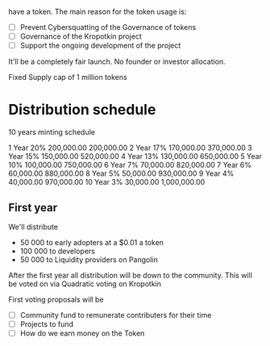 have a token. The main reason for the token usage is:
- [ ] Prevent Cybersquatting of the Governance of tokens
- [ ] Governance of the Kropotkin project
- [ ] Support the ongoing development of the project

It'll be a completely fair launch. No founder or investor allocation.

Fixed Supply cap of 1 million tokens

# Distribution schedule
10 years minting schedule

1	Year	20%	 200,000.00 	 200,000.00 
2	Year	17%	 170,000.00 	 370,000.00 
3	Year	15%	 150,000.00 	 520,000.00 
4	Year	13%	 130,000.00 	 650,000.00 
5	Year	10%	 100,000.00 	 750,000.00 
6	Year	7%	 70,000.00 	 820,000.00 
7	Year	6%	 60,000.00 	 880,000.00 
8	Year	5%	 50,000.00 	 930,000.00 
9	Year	4%	 40,000.00 	 970,000.00 
10	Year	3%	 30,000.00 	 1,000,000.00 

## First year
We'll distribute 
* 50 000 to early adopters at a $0.01 a token
* 100 000 to developers
* 50 000 to Liquidity providers on Pangolin

After the first year all distribution will be down to the community. This will be voted on via Quadratic voting on Kropotkin 



First voting proposals will be
- [ ] Community fund to remunerate contributers for their time
- [ ] Projects to fund
- [ ] How do we earn money on the Token